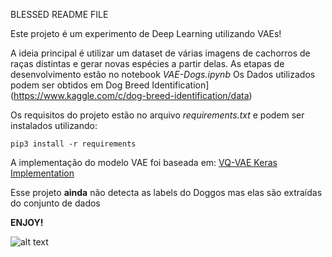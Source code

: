 BLESSED README FILE

Este projeto é um experimento de Deep Learning utilizando VAEs!

A ideia principal é utilizar um dataset de várias imagens de cachorros de raças distintas e gerar novas espécies a partir delas. As etapas de desenvolvimento estão no notebook *VAE-Dogs.ipynb*
Os Dados utilizados podem ser obtidos em Dog Breed Identification](https://www.kaggle.com/c/dog-breed-identification/data)

Os requisitos do projeto estão no arquivo *requirements.txt* e podem ser instalados utilizando:

<pre><code>pip3 install -r requirements</code></pre>

A implementação do modelo VAE foi baseada em:
[VQ-VAE Keras Implementation]((https://github.com/HenningBuhl/VQ-VAE_Keras_Implementation))

Esse projeto **ainda** não detecta as labels do Doggos mas elas são extraídas do conjunto de dados

**ENJOY!**

![alt text](dance.gif "DANCE")






